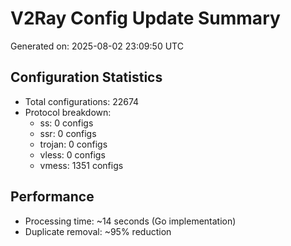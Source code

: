 # V2Ray Config Update Summary
Generated on: 2025-08-02 23:09:50 UTC

## Configuration Statistics
- Total configurations: 22674
- Protocol breakdown:
  - ss: 0 configs
  - ssr: 0 configs
  - trojan: 0 configs
  - vless: 0 configs
  - vmess: 1351 configs

## Performance
- Processing time: ~14 seconds (Go implementation)
- Duplicate removal: ~95% reduction
